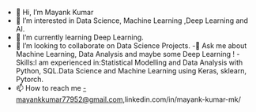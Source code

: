 - 👋 Hi, I’m Mayank Kumar
- 👀 I’m interested in Data Science, Machine Learning ,Deep Learning and AI.
- 🌱 I’m currently learning Deep Learning.
- 💞️ I’m looking to collaborate on Data Science Projects.
-💬 Ask me about Machine Learning, Data Analysis and maybe some Deep Learning !
-Skills:I am experienced in:Statistical Modelling and Data Analysis with Python, SQL.Data Science and Machine Learning using Keras, sklearn, Pytorch.
- 📫 How to reach me -mayankkumar77952@gmail.com,linkedin.com/in/mayank-kumar-mk/

<!---
maya034/maya034 is a ✨ special ✨ repository because its `README.md` (this file) appears on your GitHub profile.
You can click the Preview link to take a look at your changes.
--->
